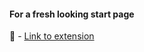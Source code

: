 #### For a fresh looking start page
🔗 - [Link to extension](https://addons.mozilla.org/firefox/addon/nighttab/)
